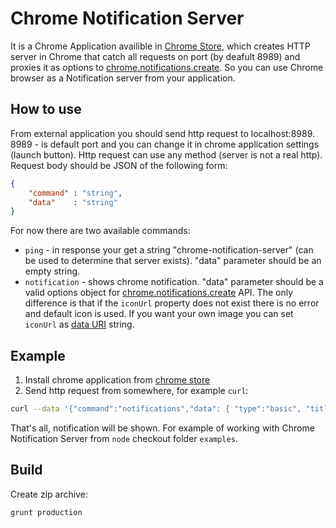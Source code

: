 # Chrome Notification Server

It is a Chrome Application availible in [Chrome Store](https://chrome.google.com/webstore/detail/cahgolnbmcechdpojohdlcjbnhadfbne/publish-delayed?utm_source=chrome-ntp-icon), which creates HTTP server in Chrome that catch all requests on port (by deafult 8989) and proxies it as options to 
[chrome.notifications.create](https://developer.chrome.com/apps/notifications#method-create). So you can use Chrome browser as a Notification server from your application.

## How to use

From external application you should send http request to localhost:8989. 8989 - is default port and you can change it in chrome application settings (launch button). Http request can use any method (server is not a real http). Request body should be JSON of the following form:
```json
{
    "command" : "string",
    "data"    : "string"
}
```
For now there are two available commands: 
* `ping` - in response your get a string "chrome-notification-server" (can be used to determine that server exists). "data" parameter should be an empty string.
* `notification` - shows chrome notification. "data" parameter should be a valid options object for  [chrome.notifications.create](https://developer.chrome.com/apps/notifications#method-create) API. The only difference is that if the `iconUrl` property does not exist there is no error and default icon is used. If you want your own image you can set `iconUrl` as [data URI](https://developer.mozilla.org/en-US/docs/Web/HTTP/data_URIs) string.

## Example
1. Install chrome application from [chrome store](https://chrome.google.com/webstore/detail/cahgolnbmcechdpojohdlcjbnhadfbne/publish-delayed?utm_source=chrome-ntp-icon)
2. Send http request from somewhere, for example `curl`:
```sh
curl --data '{"command":"notifications","data": { "type":"basic", "title":"Message", "message":"Hello!" } }' localhost:8989
```
That's all, notification will be shown. For example of working with Chrome Notification Server from `node` checkout folder `examples`.

## Build
Create zip archive:
```sh
grunt production
```